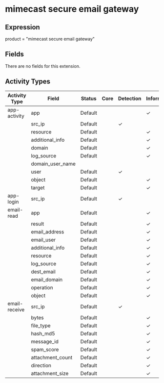 mimecast secure email gateway
=============================

Expression
----------

product = "mimecast secure email gateway"

Fields
------

There are no fields for this extension.

Activity Types
--------------

| Activity Type | Field            | Status  | Core | Detection | Informational |
| ------------- | ---------------- | ------- | ---- | --------- | ------------- |
| app-activity  | app              | Default |      |           | &#10003;      |
|               | src_ip           | Default |      | &#10003;  |               |
|               | resource         | Default |      |           | &#10003;      |
|               | additional_info  | Default |      |           | &#10003;      |
|               | domain           | Default |      |           | &#10003;      |
|               | log_source       | Default |      |           | &#10003;      |
|               | domain_user_name |         |      |           |               |
|               | user             | Default |      | &#10003;  |               |
|               | object           | Default |      |           | &#10003;      |
|               | target           | Default |      |           | &#10003;      |
| app-login     | src_ip           | Default |      | &#10003;  |               |
| email-read    | app              | Default |      |           | &#10003;      |
|               | result           | Default |      |           | &#10003;      |
|               | email_address    | Default |      |           | &#10003;      |
|               | email_user       | Default |      |           | &#10003;      |
|               | additional_info  | Default |      |           | &#10003;      |
|               | resource         | Default |      |           | &#10003;      |
|               | log_source       | Default |      |           | &#10003;      |
|               | dest_email       | Default |      |           | &#10003;      |
|               | email_domain     | Default |      |           | &#10003;      |
|               | operation        | Default |      |           | &#10003;      |
|               | object           | Default |      |           | &#10003;      |
| email-receive | src_ip           | Default |      | &#10003;  |               |
|               | bytes            | Default |      |           | &#10003;      |
|               | file_type        | Default |      |           | &#10003;      |
|               | hash_md5         | Default |      |           | &#10003;      |
|               | message_id       | Default |      |           | &#10003;      |
|               | spam_score       | Default |      |           | &#10003;      |
|               | attachment_count | Default |      |           | &#10003;      |
|               | direction        | Default |      |           | &#10003;      |
|               | attachment_size  | Default |      |           | &#10003;      |

